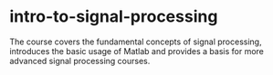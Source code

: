 # intro-to-signal-processing
The course covers the fundamental concepts of signal processing, introduces the basic usage of Matlab and provides a basis for more advanced signal processing courses.
